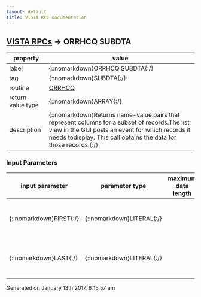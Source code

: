 ```yaml
---
layout: default
title: VISTA RPC documentation
---
```




## [VISTA RPCs](TableOfContent.md) &#8594; ORRHCQ SUBDTA 

 property | value 
--- | --- 
 label | {::nomarkdown}ORRHCQ SUBDTA{:/}
 tag | {::nomarkdown}SUBDTA{:/}
 routine | [ORRHCQ](http://code.osehra.org/dox/Routine_ORRHCQ_source.html)
 return value type | {::nomarkdown}ARRAY{:/}
 description | {::nomarkdown}Returns name-value pairs that represent columns for a subset of records.The list view in the GUI posts an event for which records it needs todisplay.  This call obtains the data for those records.{:/}

### Input Parameters

| input parameter | parameter type | maximum data length | required | description | 
| --- | --- | --- | --- | --- | 
| {::nomarkdown}FIRST{:/} | {::nomarkdown}LITERAL{:/} |  | {::nomarkdown}true{:/} | {::nomarkdown}The first record that has been requested by the listview control.{:/} | 
| {::nomarkdown}LAST{:/} | {::nomarkdown}LITERAL{:/} |  | {::nomarkdown}true{:/} | {::nomarkdown}The last record number that has been requested by the listview control.{:/} | 




 Generated on January 13th 2017, 6:15:57 am